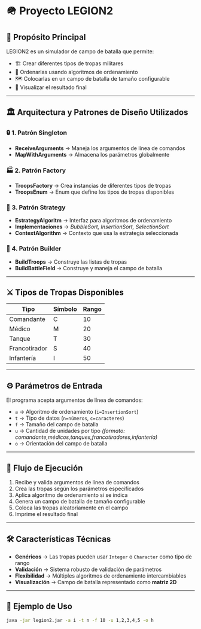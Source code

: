 # 🪖 Proyecto LEGION2

## 📌 Propósito Principal
LEGION2 es un simulador de campo de batalla que permite:

- 🏗️ Crear diferentes tipos de tropas militares  
- 🔢 Ordenarlas usando algoritmos de ordenamiento  
- 🗺️ Colocarlas en un campo de batalla de tamaño configurable  
- 👀 Visualizar el resultado final  

---

## 🏛️ Arquitectura y Patrones de Diseño Utilizados

### 🔒 1. Patrón Singleton
- **ReceiveArguments** → Maneja los argumentos de línea de comandos  
- **MapWithArguments** → Almacena los parámetros globalmente  

### 🏭 2. Patrón Factory
- **TroopsFactory** → Crea instancias de diferentes tipos de tropas  
- **TroopsEnum** → Enum que define los tipos de tropas disponibles  

### 🎯 3. Patrón Strategy
- **EstrategyAlgoritm** → Interfaz para algoritmos de ordenamiento  
- **Implementaciones** → *BubbleSort, InsertionSort, SelectionSort*  
- **ContextAlgorithm** → Contexto que usa la estrategia seleccionada  

### 🧱 4. Patrón Builder
- **BuildTroops** → Construye las listas de tropas  
- **BuildBattleField** → Construye y maneja el campo de batalla  

---

## ⚔️ Tipos de Tropas Disponibles

| Tipo          | Símbolo | Rango |
|---------------|---------|-------|
| Comandante    | C       | 10    |
| Médico        | M       | 20    |
| Tanque        | T       | 30    |
| Francotirador | S       | 40    |
| Infantería    | I       | 50    |

---

## ⚙️ Parámetros de Entrada

El programa acepta argumentos de línea de comandos:

- `a` → Algoritmo de ordenamiento (`i=InsertionSort`)  
- `t` → Tipo de datos (`n=números`, `c=caracteres`)  
- `f` → Tamaño del campo de batalla  
- `u` → Cantidad de unidades por tipo *(formato: comandante,médicos,tanques,francotiradores,infantería)*  
- `o` → Orientación del campo de batalla  

---

## 🔄 Flujo de Ejecución

1. Recibe y valida argumentos de línea de comandos  
2. Crea las tropas según los parámetros especificados  
3. Aplica algoritmo de ordenamiento si se indica  
4. Genera un campo de batalla de tamaño configurable  
5. Coloca las tropas aleatoriamente en el campo  
6. Imprime el resultado final  

---

## 🛠️ Características Técnicas

- **Genéricos** → Las tropas pueden usar `Integer` o `Character` como tipo de rango  
- **Validación** → Sistema robusto de validación de parámetros  
- **Flexibilidad** → Múltiples algoritmos de ordenamiento intercambiables  
- **Visualización** → Campo de batalla representado como **matriz 2D**  

---

## 🚀 Ejemplo de Uso

```bash
java -jar legion2.jar -a i -t n -f 10 -u 1,2,3,4,5 -o h

